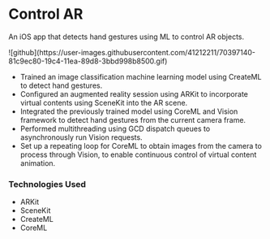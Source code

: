 <h1>Control AR</h1>
<p>An iOS app that detects hand gestures using ML to control AR objects.</p>
![github](https://user-images.githubusercontent.com/41212211/70397140-81c9ec80-19c4-11ea-89d8-3bbd998b8500.gif)
<ul>
<li><code></code>Trained an image classification machine learning model using CreateML to detect hand gestures.</li>
<li>
<div>Configured an augmented reality session using ARKit to incorporate virtual contents using SceneKit into the AR scene.&nbsp;</div>
</li>
<li>
<div>Integrated the previously trained model using CoreML and Vision framework to detect hand gestures from the current camera frame.</div>
</li>
<li>
<div>Performed multithreading using GCD dispatch queues to asynchronously run Vision requests.</div>
</li>
<li>
<div>Set up a repeating loop for CoreML to obtain images from the camera to process through Vision, to enable continuous control of virtual content animation.&nbsp;</div>
</li>
</ul>
<h3><strong>Technologies Used</strong></h3>
<ul>
<li>ARKit</li>
<li>SceneKit</li>
<li>CreateML</li>
<li>CoreML</li>
</ul>
